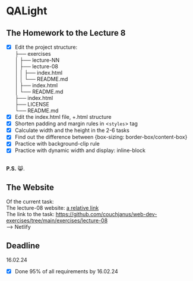 # QALight
## The Homework to the Lecture 8

- [x] Edit the project structure:<br>
├── exercises<br>
│   ├── lecture-NN<br>
│   ├── lecture-08<br>
│   │   ├── index.html<br>
│   │   └── README.md<br>
│   ├── index.html <br>
│   └── README.md<br>
├── index.html<br>
├── LICENSE<br>
└── README.md<br>
- [x] Edit the index.html file, +.html structure<br>
- [x] Shorten padding and margin rules in <`styles`> tag<br>
- [x] Calculate width and the height in the 2-6 tasks <br>
- [x] Find out the difference between {box-sizing: border-box/content-box} <br>
- [x] Practice with background-clip rule <br>
- [x] Practice with dynamic width and display: inline-block
<br><br>

**P.S.** 😸.

## The Website
Of the current task: <br>
The lecture-08 website: [a relative link](./index.html)<br>
The link to the task: https://github.com/couchjanus/web-dev-exercises/tree/main/exercises/lecture-08
<br />
--> Netlify

## Deadline
16.02.24 <br />

- [x] Done 95% of all requirements by 16.02.24
